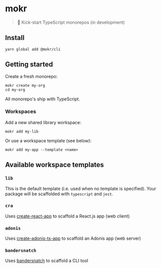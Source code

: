 # mokr

> 👢 Kick-start TypeScript monorepos (in development)

## Install

```
yarn global add @mokr/cli
```

## Getting started

Create a fresh monorepo:

```
mokr create my-org
cd my-org
```

All monorepo's ship with TypeScript.

### Workspaces

Add a new shared library workspace:

```
mokr add my-lib
```

Or use a workspace template (see below):

```
mokr add my-app --template <name>
```

## Available workspace templates

### `lib`

This is the default template (i.e. used when no template is specified). Your
package will be scaffolded with `typescript` and `jest`.

### `cra`

Uses [create-react-app](https://create-react-app.dev/) to scaffold a React.js
app (web client)

### `adonis`

Uses [create-adonis-ts-app](https://github.com/AdonisCommunity/create-adonis-ts-app)
to scaffold an Adonis app (web server)

### `bandersnatch`

Uses [bandersnatch](https://github.com/hongaar/bandersnatch) to scaffold a CLI
tool
